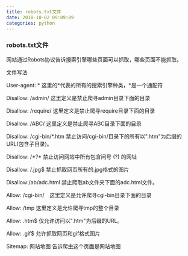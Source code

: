 ```yaml
---
title: robots.txt文件
date: 2018-10-02 09:09:09
categories: python
---
```

### robots.txt文件

网站通过Robots协议告诉搜索引擎哪些页面可以抓取，哪些页面不能抓取。

文件写法

User-agent: \* 这里的\*代表的所有的搜索引擎种类，\*是一个通配符

Disallow: /admin/ 这里定义是禁止爬寻admin目录下面的目录

Disallow: /require/ 这里定义是禁止爬寻require目录下面的目录

Disallow: /ABC/ 这里定义是禁止爬寻ABC目录下面的目录

Disallow: /cgi-bin/\*.htm 禁止访问/cgi-bin/目录下的所有以".htm"为后缀的URL\(包含子目录\)。

Disallow: /\*?\* 禁止访问网站中所有包含问号 \(?\) 的网址

Disallow: /.jpg$ 禁止抓取网页所有的.jpg格式的图片

Disallow:/ab/adc.html 禁止爬取ab文件夹下面的adc.html文件。

Allow: /cgi-bin/　这里定义是允许爬寻cgi-bin目录下面的目录

Allow: /tmp 这里定义是允许爬寻tmp的整个目录

Allow: .htm$ 仅允许访问以".htm"为后缀的URL。

Allow: .gif$ 允许抓取网页和gif格式图片

Sitemap: 网站地图 告诉爬虫这个页面是网站地图


